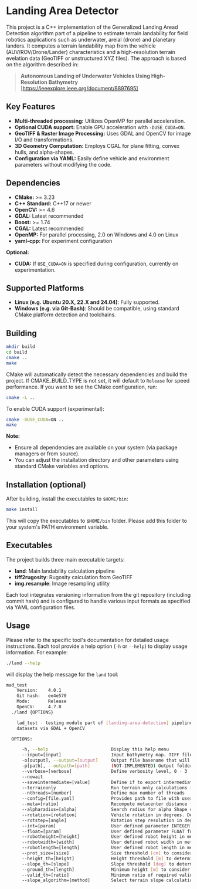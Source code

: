 # Landing Area Detector

This project is a C++ implementation of the Generalized Landing Aread Detection algorithm part of a pipeline to estimate terrain landability for field robotics applications such as underwater, areial (drone) and planetary landers. It computes a terrain landability map from the vehicle (AUV/ROV/Drone/Lander) characteristics and a high-resolution terrain evelation data (GeoTIFF or unstructured XYZ files). The approach is based on the algorithm described in:

> **Autonomous Landing of Underwater Vehicles Using High-Resolution Bathymetry**  
> [https://ieeexplore.ieee.org/document/8897695]

## Key Features

- **Multi-threaded processing:** Utilizes OpenMP for parallel acceleration.
- **Optional CUDA support:** Enable GPU acceleration with `-DUSE_CUDA=ON`.
- **GeoTIFF & Raster Image Processing:** Uses GDAL and OpenCV for image I/O and transformations.
- **3D Geometry Computation:** Employs CGAL for plane fitting, convex hulls, and alpha-shapes.
- **Configuration via YAML:** Easily define vehicle and environment parameters without modifying the code.

## Dependencies

- **CMake:** >= 3.23
- **C++ Standard:** C++17 or newer
- **OpenCV:** >= 4.6
- **GDAL:** Latest recommended
- **Boost:** >= 1.74
- **CGAL:** Latest recommended
- **OpenMP:** For parallel processing, 2.0 on Windows and 4.0 on Linux
- **yaml-cpp:** For experiment configuration

**Optional:**
- **CUDA:** If `USE_CUDA=ON` is specified during configuration, currently on experimentation.

## Supported Platforms

- **Linux (e.g. Ubuntu 20.X, 22.X and 24.04)**: Fully supported.
- **Windows (e.g. via Git-Bash)**: Should be compatible, using standard CMake platform detection and toolchains.

## Building

```bash
mkdir build
cd build
cmake ..
make
```

CMake will  automatically detect the necessary dependencies and build the project. If CMAKE_BUILD_TYPE is not set, it will default to `Release` for speed performance. If you want to see the CMake configuration, run:

```bash
cmake -L ..
```

To enable CUDA support (experimental):

```bash
cmake -DUSE_CUDA=ON ..
make
```

**Note:**  
- Ensure all dependencies are available on your system (via package managers or from source).
- You can adjust the installation directory and other parameters using standard CMake variables and options.

## Installation (optional)

After building, install the executables to `$HOME/bin`:

```bash
make install
```

This will copy the executables to `$HOME/bin` folder. Please add this folder to your system's PATH environment variable.

## Executables

The project builds three main executable targets:

- **land**: Main landability calculation pipeline  
- **tiff2rugosity**: Rugosity calculation from GeoTIFF  
- **img.resample**: Image resampling utility

Each tool integrates versioning information from the git repository (including commit hash) and is configured to handle various input formats as specified via YAML configuration files.

## Usage

Please refer to the specific tool's documentation for detailed usage instructions. Each tool provide a help option (`-h` or `--help`) to display usage information. For example:

```bash
./land --help
```

will display the help message for the `land` tool:
```bash
mad_test
	Version:	4.0.1
	Git hash:	ee4e570
	Mode:		Release
	OpenCV:		4.7.0
  ./land {OPTIONS}

    lad_test - testing module part of [landing-area-detection] pipeline Compatible interface with geoTIFF bathymetry
    datasets via GDAL + OpenCV

  OPTIONS:

      -h, --help                        Display this help menu
      --input=[input]                   Input bathymetry map. TIFF file or XYZ point collection
      -o[output], --output=[output]     Output file basename that will be used as prefix of all exported layers
      -p[path], --outpath=[path]        (NOT-IMPLEMENTED) Output folder path that will contain files will be exported
      --verbose=[verbose]               Define verbosity level, 0 - 3
      --nowait
      --saveintermediate=[value]        Define if to export intermediate rotation-identependent maps (Lane A & B)
      --terrainonly                     Run terrain only calculations (maps for Lane A & B which are AUV independent)
      --nthreads=[number]               Define max number of threads
      --config=[file.yaml]              Provides path to file with user defied configuration
      --meta=[ratio]                    Recompute metacenter distance from vehicle height
      --alpharadius=[alpha]             Search radius for alpha Shape concave hull algorithm
      --rotation=[rotation]             Vehicle rotation in degrees. Defined as ZERO heading NORTH, positive CCW
      --rotstep=[angle]                 Rotation step resolution in degrees.
      --int=[param]                     User defined parameter INTEGER for testing purposes
      --float=[param]                   User defined parameter FLOAT for testing purposes
      --robotheight=[height]            User defined robot height in meters
      --robotwidth=[width]              User defined robot width in meters
      --robotlength=[length]            User defined robot length in meters
      --prot_size=[size]                Size threshold [cm] to consider a protrusion an obstacle
      --height_th=[height]              Height threshold [m] to determine high obstacles
      --slope_th=[slope]                Slope threshold [deg] to determine high slope areas
      --ground_th=[length]              Minimum height [m] to consider an obstacle
      --valid_th=[ratio]                Minimum ratio of required valid pixels to generate PNG
      --slope_algorithm=[method]        Select terrain slope calculation algorithm: PLANE | CONVEX
```